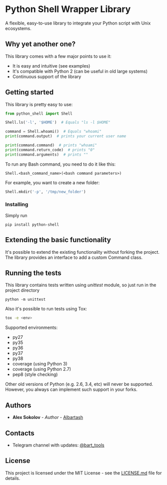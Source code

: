 # Python Shell Wrapper Library

A flexible, easy-to-use library to integrate your Python script with Unix ecosystems.

## Why yet another one?

This library comes with a few major points to use it:

* It is easy and intuitive (see examples)
* It's compatible with Python 2 (can be useful in old large systems)
* Continuous support of the library

## Getting started

This library is pretty easy to use:

```python
from python_shell import Shell

Shell.ls('-l', '$HOME')  # Equals "ls -l $HOME"

command = Shell.whoami()  # Equals "whoami"
print(command.output)  # prints your current user name

print(command.command)  # prints "whoami"
print(command.return_code)  # prints "0"
print(command.arguments)  # prints ""

```

To run any Bash command, you need to do it like this:
```
Shell.<bash_command_name>(<bash command parameters>)
```

For example, you want to create a new folder:
```python
Shell.mkdir('-p', '/tmp/new_folder')
```

### Installing

Simply run

```
pip install python-shell
```

## Extending the basic functionality

It's possible to extend the existing functionality without forking the project.
The library provides an interface to add a custom Command class.

## Running the tests

This library contains tests written using *unittest* module, so just run in the project directory

```
python -m unittest
```

Also it's possible to run tests using Tox:

```bash
tox -e <env>
```

Supported environments:

- py27
- py35
- py36
- py37
- py38
- coverage (using Python 3)
- coverage (using Python 2.7)
- pep8 (style checking)

Other old versions of Python (e.g. 2.6, 3.4, etc) will never be supported. However, you always can implement such support in your forks.

## Authors

* **Alex Sokolov** - *Author* - [Albartash](https://github.com/AlBartash)

## Contacts

* Telegram channel with updates: [@bart_tools](http://t.me/bart_tools)

## License

This project is licensed under the MIT License - see the [LICENSE.md](LICENSE.md) file for details.
